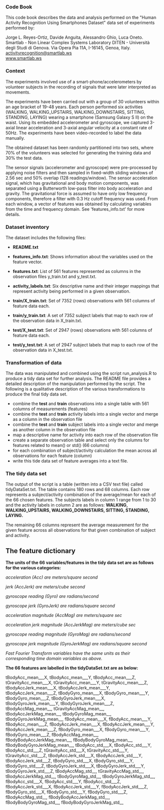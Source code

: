 ### Code Book

This code book describes the data and analysis performed on the "Human Activity Recognition Using Smartphones Dataset"
data set of experiments performed by:

Jorge L. Reyes-Ortiz, Davide Anguita, Alessandro Ghio, Luca Oneto.
Smartlab - Non Linear Complex Systems Laboratory
DITEN - Università degli Studi di Genova.
Via Opera Pia 11A, I-16145, Genoa, Italy.
activityrecognition@smartlab.ws  
www.smartlab.ws 


### Context

The experiments involved use of a smart-phone/accelerometers by volunteer subjects in the recording of signals that were
later interpreted as movements.

The experiments have been carried out with a group of 30 volunteers within an age bracket of 19-48 years. 
Each person performed six activities (WALKING, WALKING_UPSTAIRS, WALKING_DOWNSTAIRS, SITTING, STANDING, LAYING) 
wearing a smartphone (Samsung Galaxy S II) on the waist. Using its embedded accelerometer and gyroscope, 
we captured 3-axial linear acceleration and 3-axial angular velocity at a constant rate of 50Hz. 
The experiments have been video-recorded to label the data manually. 

The obtained dataset has been randomly partitioned into two sets, where 70% of the volunteers was selected for 
generating the training data and 30% the test data. 

The sensor signals (accelerometer and gyroscope) were pre-processed by applying noise filters and then sampled in 
fixed-width sliding windows of 2.56 sec and 50% overlap (128 readings/window). The sensor acceleration signal, 
which has gravitational and body motion components, was separated using a Butterworth low-pass filter into body 
acceleration and gravity. The gravitational force is assumed to have only low frequency components, therefore a 
filter with 0.3 Hz cutoff frequency was used. From each window, a vector of features was obtained by calculating 
variables from the time and frequency domain. See 'features_info.txt' for more details. 

### Dataset inventory

The dataset includes the following files:

* **README.txt**

* **features_info.txt**: Shows information about the variables used on the feature vector.

* **features.txt**: List of 561 features represented as columns in the observation files y_train.txt and y_test.txt.

* **activity_labels.txt**: Six descriptive name  and their integer mappings that represent activity being performed in a given observation.

* **train/X_train.txt**: Set of 7352 (rows) observations with 561 columns of feature data each.

* **train/y_train.txt**: A set of 7352 subject labels that map to each row of the observation data in X_train.txt.

* **test/X_test.txt**: Set of 2947 (rows) observations with 561 columns of feature data each.

* **test/y_test.txt**: A set of 2947 subject labels that map to each row of the observation data in X_test.txt.

### Transformation of data

The data was manipulated and combined using the script run_analysis.R to produce a tidy data set for further analysis.
The README file provides a detailed description of the manipulation performed by the script. 
The following is a qualitative description of the various transformations to produce the final tidy data set.

* combine the **test** and **train** observations into a single table with 561 columns of measurements (features)
* combine the  **test** and **train** activity labels into a single vector and merge as a column in the observation file  
* combine the  **test** and **train** subject labels into a single vector and merge as another column in the observation file
* map a descriptive name for activity into each row of the observation file
* create a separate observation table and select only the columns for features related to mean() or std() (66 columns)
* for each combination of subject/activity calculation the mean across all observations for each feature (column)
* write this tide data set of feature averages into a text file.

### The tidy data set

The output of the script is a table (written into a CSV text file) called tidyDataSet.txt. The table contains 180 rows
and 68 columns. Each row represents a subject/activity combination of the average/mean for each of the 66 chosen features. 
The subjects labels in column 1 range from 1 to 30 and the activity labels in column 2 are as follows: 
**WALKING, WALKING_UPSTAIRS, WALKING_DOWNSTAIRS, SITTING, STANDING, LAYING.** 

The remaining 66 columns represent the average measurement for the given feature across all observations for that given
combination of subject and activity.

## The feature dictionary

**The units of the 66 variables/features in the tidy data set are as follows for the various categories:**

*acceleration (Acc) are meters/square second*

*jerk (AccJerk) are meters/cube second*

*gyroscope reading (Gyro) are radians/second*

*gyroscope jerk  (GyroJerk) are radians/square second*

*acceleration magnitude (AccMag) are meters/square sec*

*acceleration jerk magnitude (AccJerkMag) are meters/cube sec*

*gyroscope reading magnitude (GyroMag) are radians/second*

*gyroscope jerk magnitude (GyroJerkMag) are radians/square second*

*Fast Fourier Transform variables have the same units as their corresponding time domain variables as above.*


**The 66 features are labelled in the tidyDataSet.txt are as below:**

tBodyAcc_mean___X,
tBodyAcc_mean___Y,
tBodyAcc_mean___Z,
tGravityAcc_mean___X,
tGravityAcc_mean___Y,
tGravityAcc_mean___Z,
tBodyAccJerk_mean___X,
tBodyAccJerk_mean___Y,
tBodyAccJerk_mean___Z,
tBodyGyro_mean___X,
tBodyGyro_mean___Y,
tBodyGyro_mean___Z,
tBodyGyroJerk_mean___X,
tBodyGyroJerk_mean___Y,
tBodyGyroJerk_mean___Z,
tBodyAccMag_mean__,
tGravityAccMag_mean__,
tBodyAccJerkMag_mean__,
tBodyGyroMag_mean__,
tBodyGyroJerkMag_mean__,
fBodyAcc_mean___X,
fBodyAcc_mean___Y,
fBodyAcc_mean___Z,
fBodyAccJerk_mean___X,
fBodyAccJerk_mean___Y,
fBodyAccJerk_mean___Z,
fBodyGyro_mean___X,
fBodyGyro_mean___Y,
fBodyGyro_mean___Z,
fBodyAccMag_mean__,
fBodyBodyAccJerkMag_mean__,
fBodyBodyGyroMag_mean__,
fBodyBodyGyroJerkMag_mean__,
tBodyAcc_std___X,
tBodyAcc_std___Y,
tBodyAcc_std___Z,
tGravityAcc_std___X,
tGravityAcc_std___Y,
tGravityAcc_std___Z,
tBodyAccJerk_std___X,
tBodyAccJerk_std___Y,
tBodyAccJerk_std___Z,
tBodyGyro_std___X,
tBodyGyro_std___Y,
tBodyGyro_std___Z,
tBodyGyroJerk_std___X,
tBodyGyroJerk_std___Y,
tBodyGyroJerk_std___Z,
tBodyAccMag_std__,
tGravityAccMag_std__,
tBodyAccJerkMag_std__,
tBodyGyroMag_std__,
tBodyGyroJerkMag_std__,
fBodyAcc_std___X,
fBodyAcc_std___Y,
fBodyAcc_std___Z,
fBodyAccJerk_std___X,
fBodyAccJerk_std___Y,
fBodyAccJerk_std___Z,
fBodyGyro_std___X,
fBodyGyro_std___Y,
fBodyGyro_std___Z,
fBodyAccMag_std__,
fBodyBodyAccJerkMag_std__,
fBodyBodyGyroMag_std__,
fBodyBodyGyroJerkMag_std__   


